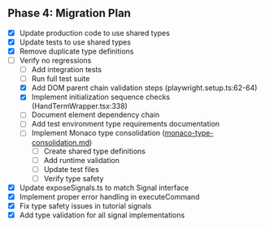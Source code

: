 ## Phase 4: Migration Plan
- [x] Update production code to use shared types
- [x] Update tests to use shared types
- [x] Remove duplicate type definitions
- [ ] Verify no regressions
  - [ ] Add integration tests
  - [ ] Run full test suite
  - [x] Add DOM parent chain validation steps (playwright.setup.ts:62-64)
  - [x] Implement initialization sequence checks (HandTermWrapper.tsx:338)
  - [ ] Document element dependency chain
  - [ ] Add test environment type requirements documentation
  - [ ] Implement Monaco type consolidation ([monaco-type-consolidation.md](./monaco-type-consolidation.md))
    - [ ] Create shared type definitions
    - [ ] Add runtime validation
    - [ ] Update test files
    - [ ] Verify type safety
- [x] Update exposeSignals.ts to match Signal interface
- [x] Implement proper error handling in executeCommand
- [x] Fix type safety issues in tutorial signals
- [x] Add type validation for all signal implementations

